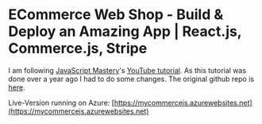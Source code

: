 # ECommerce Web Shop - Build & Deploy an Amazing App | React.js, Commerce.js, Stripe

I am following [JavaScript Mastery](https://www.youtube.com/channel/UCmXmlB4-HJytD7wek0Uo97A)'s [YouTube tutorial](https://www.youtube.com/watch?v=377AQ0y6LPA).
As this tutorial was done over a year ago I had to do some changes. The original github repo is [here](https://github.com/adrianhajdin/project_e_commerce).

Live-Version running on Azure: [https://mycommercejs.azurewebsites.net](https://mycommercejs.azurewebsites.net)
